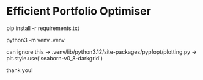 # Efficient Portfolio Optimiser

pip install -r requirements.txt

python3 -m venv .venv

can ignore this -> .venv/lib/python3.12/site-packages/pypfopt/plotting.py -> plt.style.use('seaborn-v0_8-darkgrid')

thank you!
